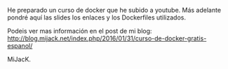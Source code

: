 He preparado un curso de docker que he subido a youtube. Más adelante pondré aquí las slides los enlaces y los Dockerfiles utilizados.

Podeis ver mas información en el post de mi blog: http://blog.mijack.net/index.php/2016/01/31/curso-de-docker-gratis-espanol/

MiJacK.
